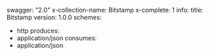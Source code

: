 swagger: "2.0"
x-collection-name: Bitstamp
x-complete: 1
info:
  title: Bitstamp
  version: 1.0.0
schemes:
- http
produces:
- application/json
consumes:
- application/json